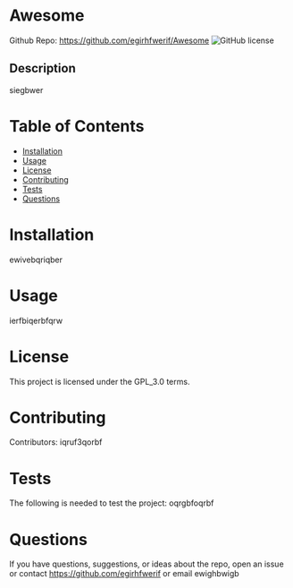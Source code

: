 # Awesome
Github Repo: https://github.com/egirhfwerif/Awesome
![GitHub license](https://img.shields.io/badge/license-GPL_3.0-blue.svg)
## Description
siegbwer

# Table of Contents
* [Installation](#installation)
* [Usage](#usage)
* [License](#license)
* [Contributing](#contributing)
* [Tests](#tests)
* [Questions](#questions)
# Installation
ewivebqriqber
# Usage
ierfbiqerbfqrw
# License
This project is licensed under the GPL_3.0 terms.
# Contributing
Contributors: iqruf3qorbf
# Tests
The following is needed to test the project: oqrgbfoqrbf
# Questions
If you have questions, suggestions, or ideas about the repo, open an issue or contact https://github.com/egirhfwerif or email ewighbwigb
